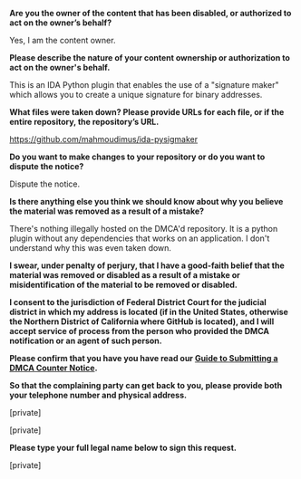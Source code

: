 **Are you the owner of the content that has been disabled, or authorized to act on the owner’s behalf?**

Yes, I am the content owner.

**Please describe the nature of your content ownership or authorization to act on the owner's behalf.**

This is an IDA Python plugin that enables the use of a "signature maker" which allows you to create a unique signature for binary addresses.

**What files were taken down? Please provide URLs for each file, or if the entire repository, the repository’s URL.**

https://github.com/mahmoudimus/ida-pysigmaker

**Do you want to make changes to your repository or do you want to dispute the notice?**

Dispute the notice.

**Is there anything else you think we should know about why you believe the material was removed as a result of a mistake?**

There's nothing illegally hosted on the DMCA'd repository. It is a python plugin without any dependencies that works on an application. I don't understand why this was even taken down.

**I swear, under penalty of perjury, that I have a good-faith belief that the material was removed or disabled as a result of a mistake or misidentification of the material to be removed or disabled.**

**I consent to the jurisdiction of Federal District Court for the judicial district in which my address is located (if in the United States, otherwise the Northern District of California where GitHub is located), and I will accept service of process from the person who provided the DMCA notification or an agent of such person.**

**Please confirm that you have you have read our <a href="https://docs.github.com/articles/guide-to-submitting-a-dmca-counter-notice">Guide to Submitting a DMCA Counter Notice</a>.**

**So that the complaining party can get back to you, please provide both your telephone number and physical address.**

[private]

[private]

**Please type your full legal name below to sign this request.**

[private]
